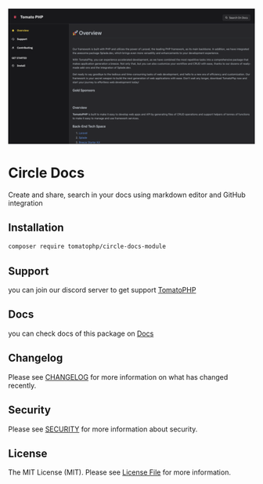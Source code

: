 ![Screenshot](https://github.com/tomatophp/circle-docs-module/blob/master/art/cover.png)

# Circle Docs

Create and share, search in your docs using markdown editor and GitHub integration

## Installation

```bash
composer require tomatophp/circle-docs-module
```

## Support

you can join our discord server to get support [TomatoPHP](https://discord.gg/Xqmt35Uh)

## Docs

you can check docs of this package on [Docs](https://docs.tomatophp.com/plugins/tomato-themes)

## Changelog

Please see [CHANGELOG](CHANGELOG.md) for more information on what has changed recently.

## Security

Please see [SECURITY](SECURITY.md) for more information about security.

## License

The MIT License (MIT). Please see [License File](LICENSE.md) for more information.

